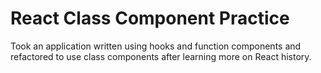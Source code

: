 # React Class Component Practice

Took an application written using hooks and function components and refactored to use class components after learning more on React history. 